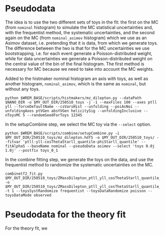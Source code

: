 # Pseudodata

The idea is to use the two different sets of toys in the fit: the first on the MC (from `nominal` histogram) to simulate the MC statistical uncertainties and, with the frequentist method, the systematic uncertainties, and the second again on the MC (from `nominal_asimov` histogram) which we use as an Asimov dataset, i.e. pretending that it is data, from which we generate toys.
The difference between the two is that for the MC uncertainties we use bootstrapping, i.e. for each event generate a Poisson-distributed weight, while for data uncertainties we generate a Poisson-distributed weight on the central value of the bin of the final histogram.
The first method is necessary for MC because we need to take into account the MC weights.

Added to the histmaker nominal histogram an axis with toys, as well as another histogram, `nominal_asimov`, which is the same as `nominal`, but without any toys.

```
python $WREM_BASE/scripts/histmakers/mz_dilepton.py --dataPath $NANO_DIR -o $MY_OUT_DIR/250510_toys -j -1 --maxFiles 100 --axes ptll yll --forceDefaultName --csVarsHist --unfolding --poiAsNoi --unfoldingAxes ptVGen absYVGen helicitySig --unfoldingInclusive --nToysMC 5 --randomSeedForToys 12345
```

In the setupCombine step, we select the MC toy via the `--select` option.

```
python $WREM_BASE/scripts/combine/setupCombine.py -i $MY_OUT_DIR/250510_toys/mz_dilepton.hdf5 -o $MY_OUT_DIR/250510_toys/ --fitvar 'ptll-yll-cosThetaStarll_quantile-phiStarll_quantile' --fitAlphaS --baseName nominal --pseudoData asimov --select 'toys 0.0j 1.0j' --postfix toys_0_1
```

In the combine fitting step, we generate the toys on the data, and use the frequentist method to randomize the systematic uncertainties on the MC.

```
combinetf2_fit.py $MY_OUT_DIR/250510_toys/ZMassDilepton_ptll_yll_cosThetaStarll_quantile_phiStarll_quantile_toys_0_1/ZMassDilepton.hdf5 -o $MY_OUT_DIR/250510_toys/ZMassDilepton_ptll_yll_cosThetaStarll_quantile_phiStarll_quantile_toys_0_1/ -t 1 --toysSystRandomize frequentist --toysDataRandomize poisson --toysDataMode observed
```

# Pseudodata for the theory fit

For the theory fit, we 